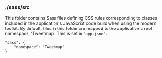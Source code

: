 ### ./sass/src

This folder contains Sass files defining CSS rules corresponding to classes
included in the application's JavaScript code build when using the modern toolkit.
By default, files in this folder are mapped to the application's root namespace, 'Tweetmap'.
This is set in `"app.json"`:

    "sass": {
        "namespace": "Tweetmap"
    }